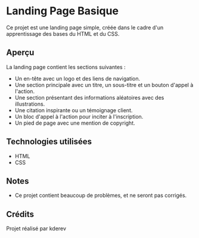 # Landing Page Basique

Ce projet est une landing page simple, créée dans le cadre d'un apprentissage des bases du HTML et du CSS.

## Aperçu

La landing page contient les sections suivantes :

- Un en-tête avec un logo et des liens de navigation.
- Une section principale avec un titre, un sous-titre et un bouton d'appel à l'action.
- Une section présentant des informations aléatoires avec des illustrations.
- Une citation inspirante ou un témoignage client.
- Un bloc d'appel à l'action pour inciter à l'inscription.
- Un pied de page avec une mention de copyright.

## Technologies utilisées

- HTML
- CSS

## Notes

- Ce projet contient beaucoup de problèmes, et ne seront pas corrigés.

## Crédits

Projet réalisé par kderev
